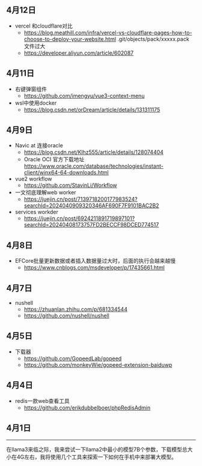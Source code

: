 ## 4月12日
- vercel 和cloudflare对比
  - https://blog.meathill.com/infra/vercel-vs-cloudflare-pages-how-to-choose-to-deploy-your-website.html
  .git/objects/pack/xxxxx.pack 文件过大
  - https://developer.aliyun.com/article/602087
## 4月11日
- 右键弹窗组件
  - https://github.com/imengyu/vue3-context-menu
- wsl中使用docker 
  - https://blog.csdn.net/orDream/article/details/131311175
## 4月9日
- Navic at 连接oracle
  - https://blog.csdn.net/Klhz555/article/details/128074404
  - Oracle OCI 官方下载地址 https://www.oracle.com/database/technologies/instant-client/winx64-64-downloads.html
- vue2 workflow 
  - https://github.com/StavinLi/Workflow
- 一文彻底理解web worker
  - https://juejin.cn/post/7139718200177983524?searchId=2024040909320346AF690F7F9101BAC2B2
- services workder 
  - https://juejin.cn/post/6924211891719897101?searchId=20240408173757FD2BECCF98DCED774517
## 4月8日
- EFCore批量更新数据或者插入数据量过大时，后面的执行会越来越慢
  - https://www.cnblogs.com/msdeveloper/p/17435661.html
## 4月7日
- nushell
  - https://zhuanlan.zhihu.com/p/681334544
  - https://github.com/nushell/nushell
## 4月5日
- 下载器
  - https://github.com/GopeedLab/gopeed
  - https://github.com/monkeyWie/gopeed-extension-baiduwp
## 4月4日
- redis一款web查看工具
  - https://github.com/erikdubbelboer/phpRedisAdmin
## 4月1日
----
在llama3来临之际，我来尝试一下llama2中最小的模型7B个参数，下载模型总大小在4G左右，我将使用几个工具来探索一下如何在手机中来部署大模型。